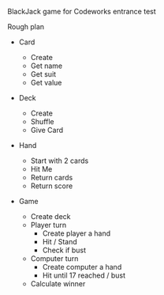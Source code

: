 BlackJack game for Codeworks entrance test

Rough plan

- Card
    - Create 
    - Get name
    - Get suit
    - Get value

- Deck
    - Create
    - Shuffle
    - Give Card

- Hand
    - Start with 2 cards
    - Hit Me
    - Return cards
    - Return score

- Game
    - Create deck
    - Player turn
        - Create player a hand
        - Hit / Stand
        - Check if bust
    - Computer turn
        - Create computer a hand
        - Hit until 17 reached / bust
    - Calculate winner
